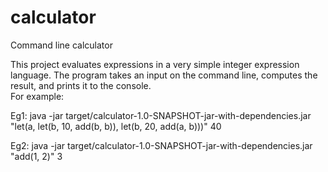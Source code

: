 # calculator
Command line calculator

This project evaluates expressions in a very simple integer expression language. The program takes an input on the command line, computes the result, and prints it to the console.  
For example:

Eg1: java -jar target/calculator-1.0-SNAPSHOT-jar-with-dependencies.jar "let(a, let(b, 10, add(b, b)), let(b, 20, add(a, b)))"
40

Eg2: java  -jar target/calculator-1.0-SNAPSHOT-jar-with-dependencies.jar "add(1, 2)"
3

